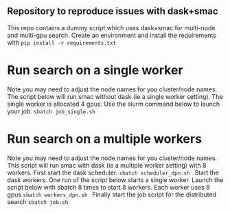 ## Repository to reproduce issues with dask+smac
This repo contains a dummy script which uses dask+smac for multi-node and multi-gpu search. Create an environment and install the requirements with 
```pip install -r requirements.txt```

# Run search on a single worker
Note you may need to adjust the node names for you cluster/node names. The script below will run smac without dask (ie a single worker setting). The single worker is allocated 4 gpus. Use the slurm command below to launch your job. 
```sbatch job_single.sh```

# Run search on a multiple workers
Note you may need to adjust the node names for you cluster/node names. This script will run smac with dask (ie a multiple worker setting) with 8 workers. First start the dask scheduler.
```sbatch scheduler_dpn.sh ```
Start the dask workers. One run of the script below starts a single worker. Launch the script below with sbatch 8 times to start 8 workers. Each worker uses 8 gpus
```sbatch workers_dpn.sh ```
Finally start the job script for the distributed search
```sbatch job.sh ```


